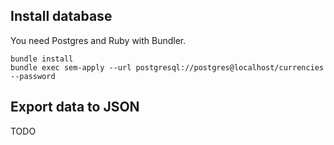## Install database

You need Postgres and Ruby with Bundler.

    bundle install
    bundle exec sem-apply --url postgresql://postgres@localhost/currencies --password

## Export data to JSON

TODO
